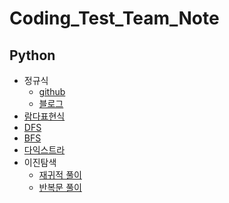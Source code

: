# Coding_Test_Team_Note

## Python
* 정규식
  + [github](https://github.com/dongjun0128/Coding_Test_Team_Note/blob/main/Python/%EC%A0%95%EA%B7%9C%EC%8B%9D.md) 
  + [블로그](https://co-ding-zzoa.tistory.com/15)
* [람다표현식](https://co-ding-zzoa.tistory.com/14)
* [DFS](https://github.com/dongjun0128/Coding_Test_Team_Note/blob/main/Python/DFS.py)
* [BFS](https://github.com/dongjun0128/Coding_Test_Team_Note/blob/main/Python/BFS.py)
* [다익스트라](https://github.com/dongjun0128/Coding_Test_Team_Note/blob/main/Python/%EB%8B%A4%EC%9D%B5%EC%8A%A4%ED%8A%B8%EB%9D%BC.py)
* 이진탐색
  + [재귀적 풀이](https://github.com/dongjun0128/Coding_Test_Team_Note/blob/main/Python/%EC%9D%B4%EC%A7%84%ED%83%90%EC%83%89_%EC%9E%AC%EA%B7%80.py)
  + [반복문 풀이](https://github.com/dongjun0128/Coding_Test_Team_Note/blob/main/Python/%EC%9D%B4%EC%A7%84%ED%83%90%EC%83%89_%EB%B0%98%EB%B3%B5%EB%AC%B8.py)
